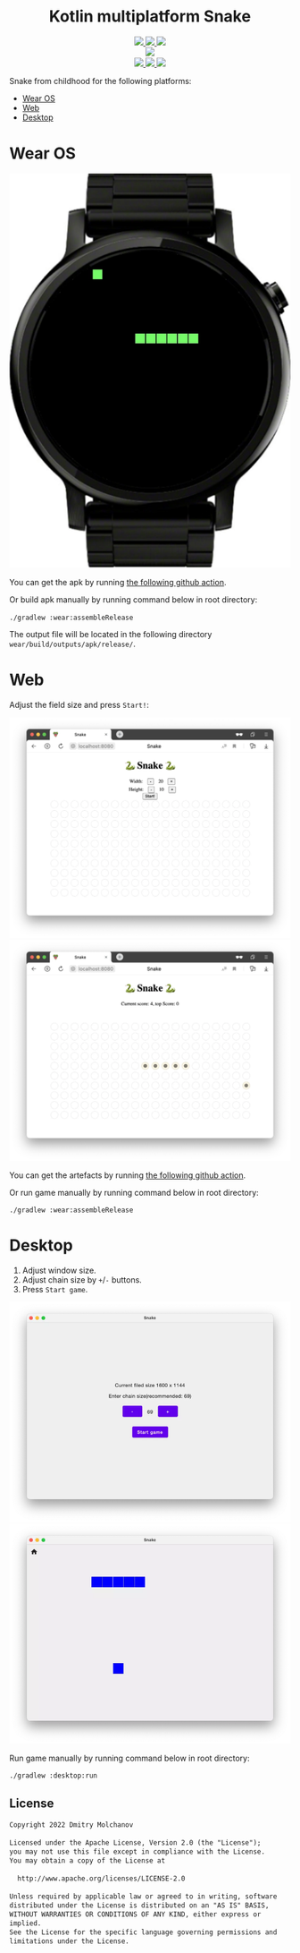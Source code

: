 <h1 align="center">Kotlin multiplatform Snake</h1> 
<p align="center">
  <a href="#">
    <img src="https://img.shields.io/badge/kotlin-1.7.10-blue?logo=kotlin">
  </a>
  <a href="https://developer.android.com/jetpack/androidx/releases/wear-compose">
    <img src="https://img.shields.io/badge/Wear%20Compose-1.1.0--alpha07-blue?)">
  </a>
    <a href="https://www.jetbrains.com/lp/compose-mpp/">
    <img src="https://img.shields.io/badge/Compose-1.2.0-blue?)">
  </a>

  <br>

  <a href="https://github.com/MolchanovDmitry/SnakeWearOS/actions/workflows/lint.yml">
    <img src="https://github.com/MolchanovDmitry/SnakeWearOS/actions/workflows/lint.yml/badge.svg">
  </a>

  <br>
  
  <a href="https://github.com/MolchanovDmitry/SnakeWearOS/actions/workflows/web.yml">
    <img src="https://github.com/MolchanovDmitry/SnakeWearOS/actions/workflows/web.yml/badge.svg">
  </a>
  <a href="https://github.com/MolchanovDmitry/SnakeWearOS/actions/workflows/wear.yml">
    <img src="https://github.com/MolchanovDmitry/SnakeWearOS/actions/workflows/wear.yml/badge.svg">
  </a>
  <a href="https://github.com/MolchanovDmitry/SnakeWearOS/actions/workflows/desktop.yml">
    <img src="https://github.com/MolchanovDmitry/SnakeWearOS/actions/workflows/desktop.yml/badge.svg">
  </a>
</p>

Snake from childhood for the following platforms:
* [Wear OS](#Wear-OS)
* [Web](#Web)
* [Desktop](#Desktop)

# Wear OS
<div align="center">
  <img src="img/wear_snake_game.webp">
</div>

You can get the apk by running [the following github action](https://github.com/MolchanovDmitry/SnakeWearOS/actions/workflows/wear.yml).

Or build apk manually by running command below in root directory:

``
./gradlew :wear:assembleRelease
``

The output file will be located in the following directory `wear/build/outputs/apk/release/`. 

# Web
Adjust the field size and press `Start!`:
<div align="center">
  <img src="img/web_snake_settings.webp">
  <img src="img/web_snake_game.webp">
</div>

You can get the artefacts by running [the following github action](https://github.com/MolchanovDmitry/SnakeWearOS/actions/workflows/web.yml).

Or run game manually by running command below in root directory:
```
./gradlew :wear:assembleRelease
```

# Desktop
1. Adjust window size.
2. Adjust chain size by `+`/`-` buttons.
3. Press `Start game`.
<div align="center">
  <img src="img/desktop_settings.webp">
  <img src="img/desktop_game.webp">
</div>

Run game manually by running command below in root directory:
```
./gradlew :desktop:run
```


## License
```
Copyright 2022 Dmitry Molchanov

Licensed under the Apache License, Version 2.0 (the "License");
you may not use this file except in compliance with the License.
You may obtain a copy of the License at

  http://www.apache.org/licenses/LICENSE-2.0

Unless required by applicable law or agreed to in writing, software
distributed under the License is distributed on an "AS IS" BASIS,
WITHOUT WARRANTIES OR CONDITIONS OF ANY KIND, either express or implied.
See the License for the specific language governing permissions and
limitations under the License.